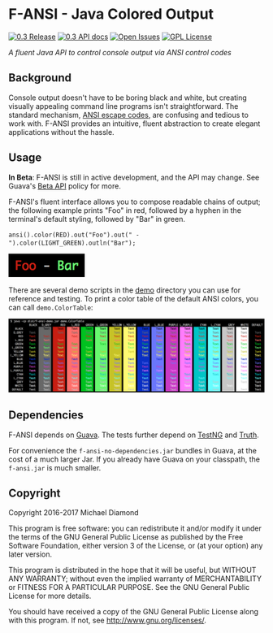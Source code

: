 # F-ANSI - Java Colored Output

[![0.3 Release](https://img.shields.io/badge/release-0.3-green.svg)](https://github.com/dimo414/f-ansi/releases/0.3)
[![0.3 API docs](https://img.shields.io/badge/API-0.3-red.svg)](https://dimo414.github.io/f-ansi/0.3/)
[![Open Issues](https://img.shields.io/github/issues/dimo414/f-ansi.svg)](https://github.com/dimo414/f-ansi/issues)
[![GPL License](https://img.shields.io/badge/license-GPL-blue.svg)](https://github.com/dimo414/f-ansi/blob/master/LICENSE)

*A fluent Java API to control console output via ANSI control codes*

## Background

Console output doesn't have to be boring black and white, but creating visually
appealing command line programs isn't straightforward. The standard mechanism,
[ANSI escape codes](https://en.wikipedia.org/wiki/ANSI_escape_code), are
confusing and tedious to work with. F-ANSI provides an intuitive, fluent
abstraction to create elegant applications without the hassle.

## Usage

**In Beta**: F-ANSI is still in active development, and the API may change. See
Guava's
[Beta API](https://github.com/google/guava/wiki/PhilosophyExplained#beta-apis)
policy for more.

F-ANSI's fluent interface allows you to compose readable chains of output; the
following example prints "Foo" in red, followed by a hyphen in the terminal's
default styling, followed by "Bar" in green.

    ansi().color(RED).out("Foo").out(" - ").color(LIGHT_GREEN).outln("Bar");

![Colored 'Foo - Bar'](/images/FooBar.png)

There are several demo scripts in the [demo](/demo/demo) directory you can use
for reference and testing. To print a color table of the default ANSI colors,
you can call `demo.ColorTable`:

![ANSI Color Table](/images/ColorTable.png)

## Dependencies

F-ANSI depends on [Guava](https://github.com/google/guava). The tests further
depend on [TestNG](testng.org/) and [Truth](https://github.com/google/truth).

For convenience the `f-ansi-no-dependencies.jar` bundles in Guava, at the cost
of a much larger Jar. If you already have Guava on your classpath, the
`f-ansi.jar` is much smaller.

## Copyright

Copyright 2016-2017 Michael Diamond

This program is free software: you can redistribute it and/or modify
it under the terms of the GNU General Public License as published by
the Free Software Foundation, either version 3 of the License, or
(at your option) any later version.

This program is distributed in the hope that it will be useful,
but WITHOUT ANY WARRANTY; without even the implied warranty of
MERCHANTABILITY or FITNESS FOR A PARTICULAR PURPOSE.  See the
GNU General Public License for more details.

You should have received a copy of the GNU General Public License
along with this program.  If not, see <http://www.gnu.org/licenses/>.

